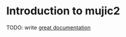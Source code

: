 # Introduction to mujic2

TODO: write [great documentation](http://jacobian.org/writing/what-to-write/)
